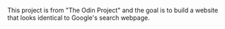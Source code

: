This project is from "The Odin Project" and the goal is to build a website that looks identical to Google's search webpage.